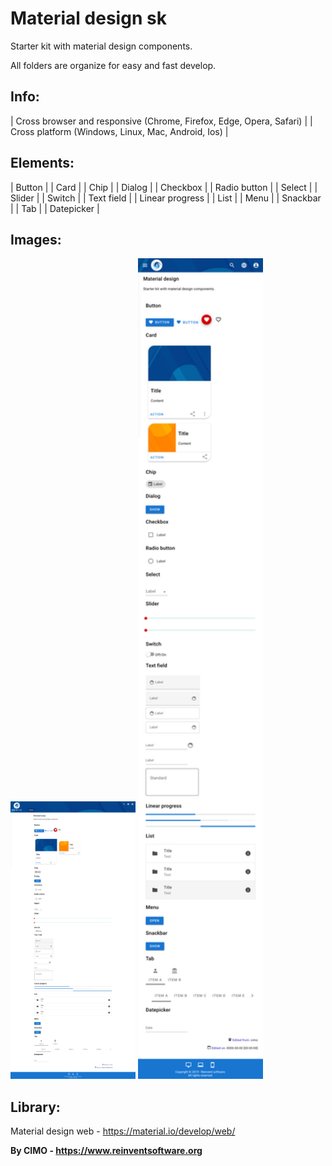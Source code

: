 Material design sk
==============

Starter kit with material design components.

All folders are organize for easy and fast develop.

## Info:
| Cross browser and responsive (Chrome, Firefox, Edge, Opera, Safari) |
| Cross platform (Windows, Linux, Mac, Android, Ios) |

## Elements:
| Button |
| Card |
| Chip |
| Dialog |
| Checkbox |
| Radio button |
| Select |
| Slider |
| Switch |
| Text field |
| Linear progress |
| List |
| Menu |
| Snackbar |
| Tab |
| Datepicker |

## Images:
<img src="screenshots/1.png" width="200" alt="1.png"/>
<img src="screenshots/2.png" width="200" alt="2.png"/>

## Library:
Material design web - https://material.io/develop/web/

<b>By CIMO - https://www.reinventsoftware.org</b>
